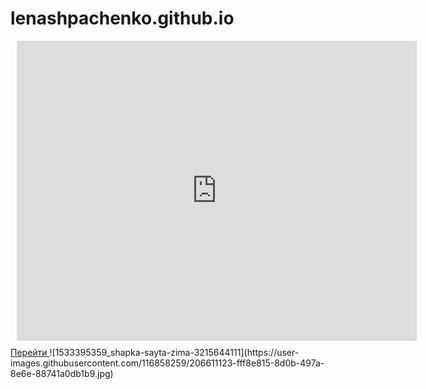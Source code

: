 # lenashpachenko.github.io

<link rel="stylesheet" href="./css/style.css">

<div style="width: 640px; height: 480px; margin: 10px; position: relative;"><iframe allowfullscreen frameborder="0" style="width:640px; height:480px" src="https://lucid.app/documents/embedded/46e06159-868e-4578-b69c-71e72d9fec93" id="tLz-Ns9mU69Y"></iframe></div>

<a href="https://github.com/lenashpachenko/lenaspachenko031" class="button_1669948667476" target="_blank">
  Перейти
</a>
![1533395359_shapka-sayta-zima-3215644111](https://user-images.githubusercontent.com/116858259/206611123-fff8e815-8d0b-497a-8e6e-88741a0db1b9.jpg)

